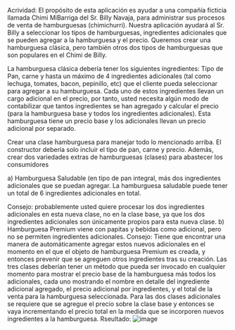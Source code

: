 Acrividad: El propósito de esta aplicación es ayudar a una compañía ficticia llamada Chimi MiBarriga del Sr. Billy Navaja, para administrar sus procesos de venta de hamburguesas (chimichurri).
Nuestra aplicación ayudará al Sr. Billy a seleccionar los tipos de hamburguesas, ingredientes adicionales que se pueden agregar a la hamburguesa y el precio.
Queremos crear una hamburguesa clásica, pero también otros dos tipos de hamburguesas que son populares en el Chimi de Billy.

La hamburguesa clásica debería tener los siguientes ingredientes:
Tipo de Pan, carne y hasta un máximo de 4 ingredientes adicionales (tal como lechuga, tomates, bacon, pepinillo, etc) que el cliente pueda seleccionar para agregar a su hamburguesa. Cada uno de estos ingredientes llevan un cargo adicional en el precio, por tanto, usted necesita algún modo de contabilizar que tantos ingredientes se han agregado y calcular el precio (para la hamburguesa base y todos los ingredientes adicionales).
Esta hamburguesa tiene un precio base y los adicionales llevan un precio adicional por separado.

Crear una clase hamburguesa para manejar todo lo mencionado arriba.
El constructor debería solo incluir el tipo de pan, carne y precio. 
Además, crear dos variedades extras de hamburguesas (clases) para abastecer los consumidores

a) Hamburguesa Saludable (en tipo de pan integral, más dos ingredientes adicionales que se puedan agregar.
La hamburguesa saludable puede tener un total de 6 ingredientes adicionales en total.


Consejo: probablemente usted quiere procesar los dos ingredientes adicionales en esta nueva clase, no en la clase base, ya que los dos ingredientes adicionales son únicamente propios para esta nueva clase.
b) Hamburguesa Premium viene con papitas y bebidas como adicional, pero no se permiten ingredientes adicionales.
Consejo: Tiene que encontrar una manera de automáticamente agregar estos nuevos adicionales en el momento en el que el objeto de hamburguesa Premium es creada, y entonces prevenir que se agreguen otros ingredientes tras su creación.
Las tres clases deberían tener un método que pueda ser invocado en cualquier momento para mostrar el precio base de la hamburguesa más todos los adicionales, cada uno mostrando el nombre en detalle del ingrediente adicional agregado, el precio adicional por ingredientes, y el total de la venta para la hamburguesa seleccionada.
Para las dos clases adicionales se requiere que se agregue el precio sobre la clase base y entonces se vaya incrementando el precio total en la medida que se incorporen nuevos ingredientes a la hamburguesa.
Rseultado: ![image](https://github.com/user-attachments/assets/1b9626f3-d1e9-4d87-b7a7-3697c9bbcfa8)
